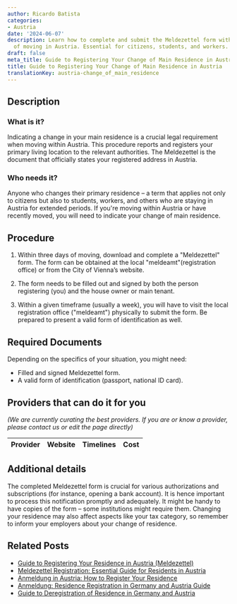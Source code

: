 ```yaml
---
author: Ricardo Batista
categories:
- Austria
date: '2024-06-07'
description: Learn how to complete and submit the Meldezettel form within three days
  of moving in Austria. Essential for citizens, students, and workers.
draft: false
meta_title: Guide to Registering Your Change of Main Residence in Austria
title: Guide to Registering Your Change of Main Residence in Austria
translationKey: austria-change_of_main_residence
---
```


## Description

### What is it?

Indicating a change in your main residence is a crucial legal requirement when moving within Austria. This procedure reports and registers your primary living location to the relevant authorities. The Meldezettel is the document that officially states your registered address in Austria.

### Who needs it?

Anyone who changes their primary residence – a term that applies not only to citizens but also to students, workers, and others who are staying in Austria for extended periods. If you're moving within Austria or have recently moved, you will need to indicate your change of main residence.

## Procedure

1. Within three days of moving, download and complete a "Meldezettel" form. The form can be obtained at the local "meldeamt"(registration office) or from the City of Vienna’s website.

2. The form needs to be filled out and signed by both the person registering (you) and the house owner or main tenant.

3. Within a given timeframe (usually a week), you will have to visit the local registration office ("meldeamt") physically to submit the form. Be prepared to present a valid form of identification as well.

## Required Documents

Depending on the specifics of your situation, you might need:

- Filled and signed Meldezettel form.
- A valid form of identification (passport, national ID card).

## Providers that can do it for you

_(We are currently curating the best providers. If you are or know a provider, please contact us or edit the page directly)_

| Provider        |     Website     |     Timelines    |       Cost      |
| :-------------: | :-------------: |  :-------------: | :-------------: |

## Additional details

The completed Meldezettel form is crucial for various authorizations and subscriptions (for instance, opening a bank account). It is hence important to process this notification promptly and adequately. It might be handy to have copies of the form – some institutions might require them. Changing your residence may also affect aspects like your tax category, so remember to inform your employers about your change of residence.


## Related Posts

- [Guide to Registering Your Residence in Austria (Meldezettel)](https://tramitit.com/guides/austria/registration_certificate/)
- [Meldezettel Registration: Essential Guide for Residents in Austria](https://tramitit.com/guides/austria/reporting_obligation/)
- [Anmeldung in Austria: How to Register Your Residence](https://tramitit.com/guides/austria/registration_information/)
- [Anmeldung: Residence Registration in Germany and Austria Guide](https://tramitit.com/guides/austria/residence_registration/)
- [Guide to Deregistration of Residence in Germany and Austria](https://tramitit.com/guides/austria/deregistration_of_residence/)